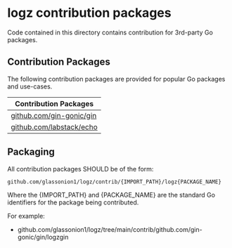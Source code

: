 # logz contribution packages
Code contained in this directory contains contribution for 3rd-party Go packages.

## Contribution Packages
The following contribution packages are provided for popular Go packages and use-cases.

| Contribution Packages |
| ---- |
| [github.com/gin-gonic/gin](https://github.com/glassonion1/logz/tree/main/contrib/github.com/gin-gonic/gin/logzgin) |
| [github.com/labstack/echo](https://github.com/glassonion1/logz/tree/main/contrib/github.com/labstack/echo/logzecho) |

## Packaging

All contribution packages SHOULD be of the form:

```
github.com/glassonion1/logz/contrib/{IMPORT_PATH}/logz{PACKAGE_NAME}
```

Where the {IMPORT_PATH} and {PACKAGE_NAME} are the standard Go identifiers for the package being contributed.

For example:
* github.com/glassonion1/logz/tree/main/contrib/github.com/gin-gonic/gin/logzgin